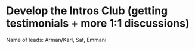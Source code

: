 # Develop the Intros Club (getting testimonials + more 1:1 discussions)

Name of leads: Arman/Karl, Saf, Emmani
